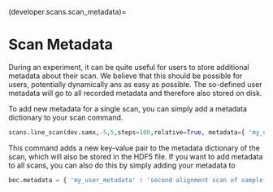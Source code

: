 (developer.scans.scan_metadata)=
# Scan Metadata
During an experiment, it can be quite useful for users to store additional metadata about their scan. We believe that this should be possible for users, potentially dynamically ans as easy as possible. The so-defined user metadata will go to all recorded metadata and therefore also stored on disk. 

To add new metadata for a single scan, you can simply add a metadata dictionary to your scan command.
```python
scans.line_scan(dev.samx,-5,5,steps=100,relative=True, metadata={ 'my_user_metadata' : 'second alignment scan of sample'})
```
This command adds a new key-value pair to the metadata dictionary of the scan, which will also be stored in the HDF5 file. 
If you want to add metadata to all scans, you can also do this by simply adding your metadata to 
```python
bec.metadata = { 'my_user_metadata' : 'second alignment scan of sample'}
```